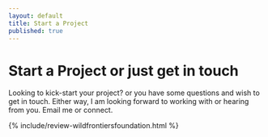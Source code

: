 ```yaml
---
layout: default
title: Start a Project
published: true
---
```


# Start a Project or just get in touch

Looking to kick-start your project? or you have some questions and wish to get in touch. Either way, I am looking forward to working with or hearing from you. Email me or connect.

{% include/review-wildfrontiersfoundation.html %}
